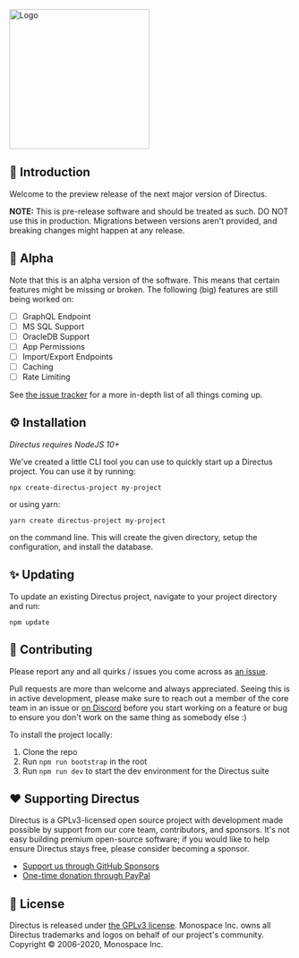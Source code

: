 <img width="250" alt="Logo" src="https://user-images.githubusercontent.com/9141017/88821768-0dc99800-d191-11ea-8c66-09c55ab451a2.png">

## 🐰 Introduction

Welcome to the preview release of the next major version of Directus.

**NOTE:** This is pre-release software and should be treated as such. DO NOT use this in production.
Migrations between versions aren't provided, and breaking changes might happen at any release.

## 🚧 Alpha

Note that this is an alpha version of the software. This means that certain features might be missing or broken. The following (big) features are still being worked on:

- [ ] GraphQL Endpoint
- [ ] MS SQL Support
- [ ] OracleDB Support
- [ ] App Permissions
- [ ] Import/Export Endpoints
- [ ] Caching
- [ ] Rate Limiting

See [the issue tracker](https://github.com/directus/next/issues) for a more in-depth list of all things coming up.

## ⚙️ Installation

_Directus requires NodeJS 10+_

We've created a little CLI tool you can use to quickly start up a Directus project. You can use it by running:

```
npx create-directus-project my-project
```

or using yarn:

```
yarn create directus-project my-project
```

on the command line. This will create the given directory, setup the configuration, and install the database.

## ✨ Updating

To update an existing Directus project, navigate to your project directory and run:

```
npm update
```

## 🔧 Contributing

Please report any and all quirks / issues you come across as [an issue](https://github.com/directus/next/issues/new).

Pull requests are more than welcome and always appreciated. Seeing this is in active development, please make sure to reach out a member of the core team in an issue or [on Discord](http://discord.gg/directus) before you start working on a feature or bug to ensure you don't work on the same thing as somebody else :)

To install the project locally:

1. Clone the repo
2. Run `npm run bootstrap` in the root
3. Run `npm run dev` to start the dev environment for the Directus suite

## ❤️ Supporting Directus

Directus is a GPLv3-licensed open source project with development made possible by support from our core team, contributors, and sponsors. It's not easy building premium open-source software; if you would like to help ensure Directus stays free, please consider becoming a sponsor.

* [Support us through GitHub Sponsors](https://github.com/sponsors/directus)
* [One-time donation through PayPal](https://www.paypal.me/supportdirectus)

## 📄 License

Directus is released under [the GPLv3 license](./license). Monospace Inc. owns all Directus trademarks and logos on behalf of our project's community. Copyright © 2006-2020, Monospace Inc.

